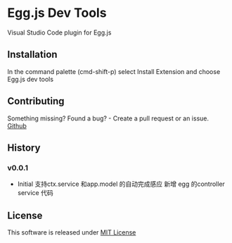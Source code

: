 # Egg.js Dev Tools
Visual Studio Code plugin for Egg.js

## Installation
In the command palette (cmd-shift-p) select Install Extension and choose Egg.js dev tools


## Contributing
Something missing? Found a bug? - Create a pull request or an issue.
[Github](https://github.com/yuzukwok/egg-dev-tools)

## History
### v0.0.1 
- Initial 
   支持ctx.service 和app.model 的自动完成感应
   新增 egg 的controller service 代码

## License
This software is released under [MIT License](http://www.opensource.org/licenses/mit-license.php)
